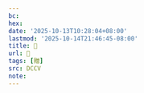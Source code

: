 ```yaml
---
bc:
hex:
date: '2025-10-13T10:28:04+08:00'
lastmod: '2025-10-14T21:46:45-08:00'
title: 􁸑
url: 􁸑
tags: [贈]
src: DCCV
note:
---
```

